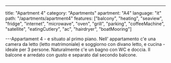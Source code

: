 ---
title: "Apartment 4"
category: "Apartments"
apartment: "A4"
language: "it"
path: "/apartments/apartment4"
features: ["balcony",
"heating",
"seaview",
"fridge",
"internet",
"microwave",
"oven",
"grill",
"parking",
"coffeeMachine",
"satellite",
"eatingCutlery",
"ac",
"hairdryer",
"boatMooring"]

---Appartament 4 - e situato al primo piano. Nell' appartamento c'e una camera da letto (letto matrimoniale) e soggiorno con divano letto, e cucina - ideale per 3 persone. Naturalmente c'e un bagno con WC e doccia. Il balcone e arredato con gusto e separato dal secondo balcone.
